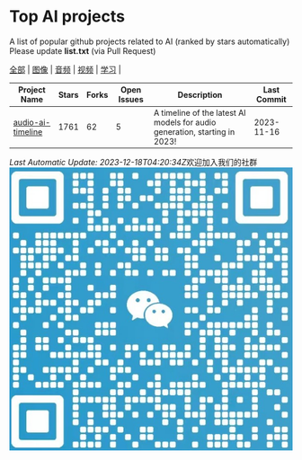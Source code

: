 # Top AI projects
A list of popular github projects related to AI (ranked by stars automatically)
Please update **list.txt** (via Pull Request)

<a href="./README.md">全部</a> |   <a href="./READMEpicture.md">图像</a> |   <a href="./READMEaudio.md">音频</a> | <a href="./READMEvideo.md">视频</a> | <a href="./READMElearn.md">学习</a> | 

| Project Name | Stars | Forks | Open Issues | Description | Last Commit |
| ------------ | ----- | ----- | ----------- | ----------- | ----------- |
| [audio-ai-timeline](https://github.com/archinetai/audio-ai-timeline) | 1761 | 62 | 5 | A timeline of the latest AI models for audio generation, starting in 2023! | 2023-11-16 |

*Last Automatic Update: 2023-12-18T04:20:34Z*欢迎加入我们的社群 ![](https://raw.githubusercontent.com/mouuii/picture/master/weichat.jpg) 